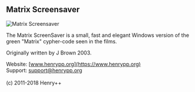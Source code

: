 ## Matrix Screensaver

![Matrix Screensaver](https://www.henrypp.org/images/matrix.png?fixcache)

The Matrix ScreenSaver is a small, fast and elegant Windows version of the green "Matrix" cypher-code seen in the films.

Originally written by J Brown 2003.

Website: [www.henrypp.org](https://www.henrypp.org)<br />
Support: support@henrypp.org<br />
<br />
(c) 2011-2018 Henry++
